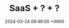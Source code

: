---
layout: post
title:  "SaaS + ? + ?"
date:   2024-03-24 09:46:00 +0900
categories: 이론&nbsp;-&nbsp;웹
published: false
---